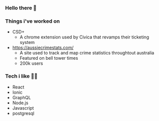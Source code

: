 ### Hello there 👋

### Things i've worked on
* CSD+
  * A chrome extension used by Civica that revamps their ticketing system
* https://aussiecrimestats.com/
  * A site used to track and map crime statistics throughtout australia
  * Featured on bell tower times
  * 200k users

### Tech i like 👨‍💻
- React
- Ionic
- GraphQL
- Node.js
- Javascript
- postgresql
